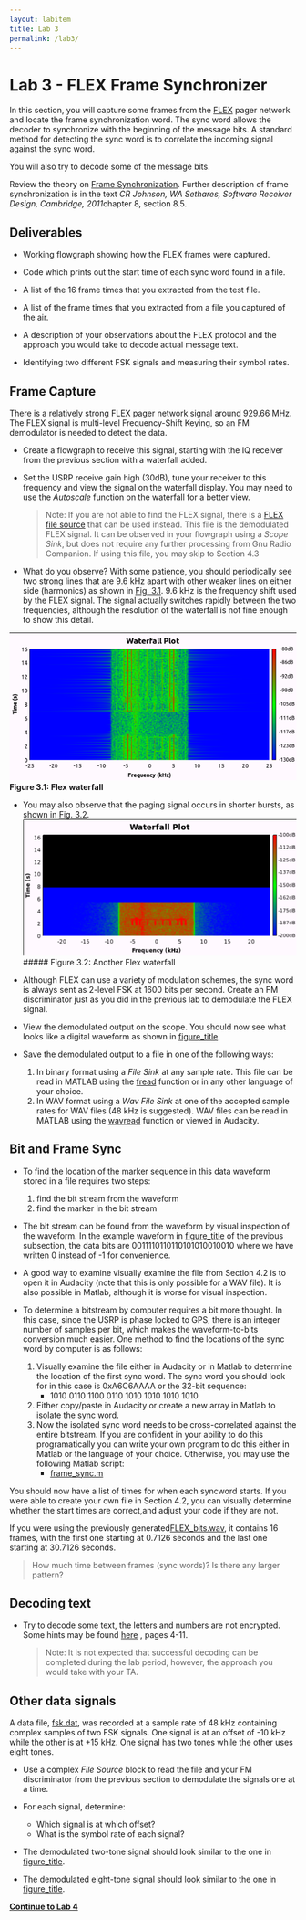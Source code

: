 ```yaml
---
layout: labitem
title: Lab 3
permalink: /lab3/
---
```


# Lab 3 - FLEX Frame Synchronizer

In this section, you will capture some frames from the
[FLEX](http://en.wikipedia.org/wiki/FLEX_(protocol)) pager network and
locate the frame synchronization word. The sync word allows the decoder
to synchronize with the beginning of the message bits. A standard method
for detecting the sync word is to correlate the incoming signal against
the sync word.

You will also try to decode some of the message bits.

Review the theory on [Frame Synchronization](./data/FrameSync.pdf).
Further description of frame synchronization is in the text *CR Johnson,
WA Sethares, Software Receiver Design, Cambridge, 2011*chapter 8,
section 8.5.

## Deliverables

- Working flowgraph showing how the FLEX frames were captured.

- Code which prints out the start time of each sync word found in a file.

- A list of the 16 frame times that you extracted from the test file.

- A list of the frame times that you extracted from a file you captured of the air.

- A description of your observations about the FLEX protocol and the approach you would take to decode actual message text.

- Identifying two different FSK signals and measuring their symbol rates.

## Frame Capture

There is a relatively strong FLEX pager network signal around 929.66
MHz. The FLEX signal is multi-level Frequency-Shift Keying, so an FM
demodulator is needed to detect the data.

- Create a flowgraph to receive this signal, starting with the IQ receiver from the previous section with a waterfall added.

- Set the USRP receive gain high (30dB), tune your receiver to this frequency and view the signal on the waterfall display. You may need to use the *Autoscale* function on the waterfall for a better view.
    > Note: If you are not able to find the FLEX signal, there is a [FLEX file source](./data/FLEX_bits.wav) that can be used instead. This file is the demodulated FLEX signal. It can be observed in your flowgraph using a *Scope Sink*, but does not require any further processing from Gnu Radio Companion. If using this file, you may skip to Section 4.3

- What do you observe? With some patience, you should periodically see two strong lines that are 9.6 kHz apart with other weaker lines on either side (harmonics) as shown in [Fig. 3.1](#figure-3.1:-flex-waterfall). 9.6 kHz is the frequency shift used by the FLEX signal. The signal actually switches rapidly between the two frequencies, although the resolution of the waterfall is not fine enough to show this detail.

 ![Figure 3.1](./figures/flex_waterfall.png)
 **Figure 3.1: Flex waterfall**

- You may also observe that the paging signal occurs in shorter bursts, as shown in [Fig. 3.2](#figure-3.2:-another-flex-waterfall).
 ![Figure 3.2](./figures/flex_waterfall2.png) ##### Figure 3.2: Another Flex waterfall

- Although FLEX can use a variety of modulation schemes, the sync word is always sent as 2-level FSK at 1600 bits per second. Create an FM discriminator just as you did in the previous lab to demodulate the FLEX signal.

- View the demodulated output on the scope. You should now see what looks like a digital waveform as shown in [figure\_title](#flex_bits).

- Save the demodulated output to a file in one of the following ways:
  1. In binary format using a *File Sink* at any sample rate. This file can be read in MATLAB using the [fread](http://www.mathworks.com/help/matlab/ref/fread.html) function or in any other language of your choice.
  2. In WAV format using a *Wav File Sink* at one of the accepted sample rates for WAV files (48 kHz is suggested). WAV files can be read in MATLAB using the [wavread](http://www.mathworks.com/help/matlab/ref/wavread.html) function or viewed in Audacity.

## Bit and Frame Sync

- To find the location of the marker sequence in this data waveform stored in a file requires two steps:
  1. find the bit stream from the waveform
  2. find the marker in the bit stream

- The bit stream can be found from the waveform by visual inspection of the waveform. In the example waveform in [figure\_title](#flex_bits) of the previous subsection, the data bits are
 0011110110110101010010010
 where we have written 0 instead of -1 for convenience.

- A good way to examine visually examine the file from Section 4.2 is to open it in Audacity (note that this is only possible for a WAV file). It is also possible in Matlab, although it is worse for visual inspection.

- To determine a bitstream by computer requires a bit more thought. In this case, since the USRP is phase locked to GPS, there is an integer number of samples per bit, which makes the waveform-to-bits conversion much easier. One method to find the locations of the sync word by computer is as follows:
  1. Visually examine the file either in Audacity or in Matlab to determine the location of the first sync word. The sync word you should look for in this case is 0xA6C6AAAA or the 32-bit sequence:
     - 1010 0110 1100 0110 1010 1010 1010 1010
  2. Either copy/paste in Audacity or create a new array in Matlab to isolate the sync word.
  3. Now the isolated sync word needs to be cross-correlated against the entire bitstream. If you are confident in your ability to do this programatically you can write your own program to do this either in Matlab or the language of your choice. Otherwise, you may use the following Matlab script:
     - [frame\_sync.m](data/frame_sync.m)

You should now have a list of times for when each syncword starts. If you were able to create your own file in Section 4.2, you can visually determine whether the start times are correct,and adjust your code if they are not.

If you were using the previously generated[FLEX\_bits.wav](./data/FLEX_bits.wav), it contains 16 frames, with the first one starting at 0.7126 seconds and the last one starting at 30.7126 seconds.

> How much time between frames (sync words)? Is there any larger pattern?

## Decoding text

- Try to decode some text, the letters and numbers are not encrypted. Some hints may be found [here](http://scholar.lib.vt.edu/theses/available/etd-10597-161936/unrestricted/THESIS.PDF) , pages 4-11.
    >Note: It is not expected that successful decoding can be completed during the lab period, however, the approach you would take with your TA.

## Other data signals

A data file, [fsk.dat](./data/fsk.dat), was recorded at a sample rate of 48 kHz containing complex samples of two FSK signals. One signal is at an offset of -10 kHz while the other is at +15 kHz. One signal has two tones while the other uses eight tones.

- Use a complex *File Source* block to read the file and your FM discriminator from the previous section to demodulate the signals one at a time.

- For each signal, determine:
  - Which signal is at which offset?
  - What is the symbol rate of each signal?

- The demodulated two-tone signal should look similar to the one in [figure\_title](#fsk2level).

- The demodulated eight-tone signal should look similar to the one in [figure\_title](#fsk8level).

[**Continue to Lab 4**](../_lab4/lab4.md)
